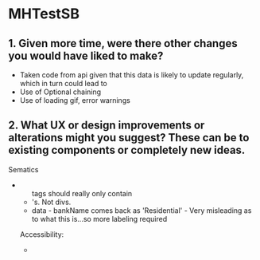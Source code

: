 # MHTestSB

## 1. Given more time, were there other changes you would have liked to make?
- Taken code from api given that this data is likely to update regularly, which in turn could lead to 
- Use of Optional chaining
- Use of loading gif, error warnings

## 2. What UX or design improvements or alterations might you suggest? These can be to existing components or completely new ideas.
Sematics
- <ul> tags should really only contain <li>'s. Not divs.
- data - bankName comes back as 'Residential' - Very misleading as to what this is...so more labeling required

Accessibility:
- <title> was missing
- <html> lang attribute was missing

UI
- The 'mortgage' button - make it more obvious that it's clickable (aside from pointer).
- Address could do with more information ie. Town.
- Decimal place consistency (sometimes .00, sometime and round number)
